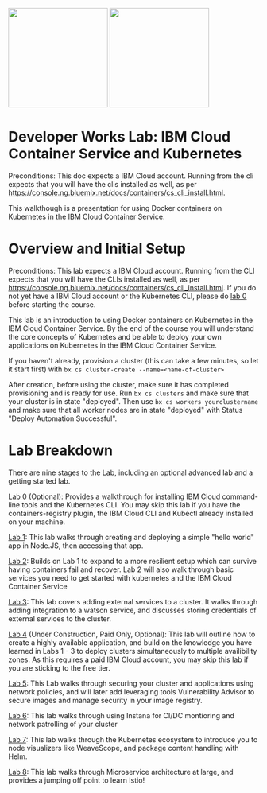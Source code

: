 
<img src="https://ace-docs-production-red.ng.bluemix.net/docs/api/content/homepage/images/containerServiceIcon.svg" width="200"> <img src="https://kubernetes.io/images/favicon.png" width="200">
# Developer Works Lab: IBM Cloud Container Service and Kubernetes



Preconditions:  This doc expects a IBM Cloud account.  Running from the cli expects that you will have the clis installed as well, as per https://console.ng.bluemix.net/docs/containers/cs_cli_install.html.

This walkthough is a presentation for using Docker containers on Kubernetes in the IBM Cloud Container Service.



# Overview and Initial Setup

Preconditions:  This lab expects a IBM Cloud account.  Running from the CLI expects that you will have the CLIs installed as well, as per https://console.ng.bluemix.net/docs/containers/cs_cli_install.html. If you do not yet have a IBM Cloud account or the Kubernetes CLI, please do [lab 0](https://github.com/IBM/container-service-getting-started-wt/tree/master/Lab%200) before starting the course.

This lab is an introduction to  using Docker containers on Kubernetes in the IBM Cloud Container Service. By the end of the course
you will understand the core concepts of Kubernetes and be able to deploy your own applications on Kubernetes in the IBM Cloud Container Service. 

If you haven't already, provision a cluster (this can take a few minutes, so let it start first) with `bx cs cluster-create --name=<name-of-cluster>`

After creation, before using the cluster, make sure it has completed provisioning and is ready for use. Run `bx cs clusters` and make sure that your cluster is in state "deployed".  Then use `bx cs workers yourclustername` and make sure that all worker nodes are in state "deployed" with Status "Deploy Automation Successful".

#  Lab Breakdown

There are nine stages to the Lab, including an optional advanced lab and a getting started lab.

[Lab 0](https://github.com/IBM/container-service-getting-started-wt/tree/master/Lab%200) (Optional): Provides a walkthrough for installing IBM Cloud command-line tools and the Kubernetes CLI. You may skip this lab if you have the containers-registry plugin, the IBM Cloud CLI and Kubectl already installed on your machine.

[Lab 1](https://github.com/IBM/container-service-getting-started-wt/tree/master/Lab%201): This lab walks through creating and deploying a simple "hello world" app in Node.JS, then accessing that app. 

[Lab 2](https://github.com/IBM/container-service-getting-started-wt/tree/master/Lab%202): Builds on Lab 1 to expand to a more resilient setup which can survive having containers fail and recover. Lab 2 will also walk through basic services you need to get started with kubernetes and the IBM Cloud Container Service

[Lab 3](https://github.com/IBM/container-service-getting-started-wt/tree/master/Lab%203): This lab covers adding external services to a cluster. It walks through adding integration to a watson service, and discusses storing credentials of external services to the cluster.

[Lab 4](https://github.com/IBM/container-service-getting-started-wt/tree/master/Lab%204) (Under Construction, Paid Only, Optional): This lab will outline how to create a highly available application, and build on the knowledge you have learned in Labs 1 - 3 to deploy clusters simultaneously to multiple availibility zones. As this requires a paid IBM Cloud account, you may skip this lab if you are sticking to the free tier.

[Lab 5](https://github.com/IBM/container-service-getting-started-wt/tree/master/Lab%205): This Lab walks through securing your cluster and applications using network policies, and will later add leveraging tools Vulnerability Advisor to secure images and manage security in your image registry.

[Lab 6](https://github.com/IBM/container-service-getting-started-wt/tree/master/Lab%206): This lab walks through using Instana for CI/DC montioring and network patrolling of your cluster

[Lab 7](https://github.com/IBM/container-service-getting-started-wt/tree/master/Lab%207): This lab walks through the Kubernetes ecosystem to introduce you to node visualizers like WeaveScope, and package content handling with Helm.

[Lab 8](https://github.com/IBM/container-service-getting-started-wt/tree/master/Lab%208): This lab walks through Microservice architecture at large, and provides a jumping off point to learn Istio!

